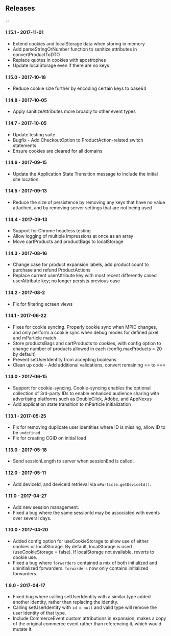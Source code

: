 ## Releases
--

#### 1.15.1 - 2017-11-01
*  Extend cookies and localStorage data when storing in memory
*  Add parseStringOrNumber function to sanitize attributes in convertProductToDTO
*  Replace quotes in cookies with apostrophes
*  Update localStorage even if there are no keys

#### 1.15.0 - 2017-10-18
*  Reduce cookie size further by encoding certain keys to base64

#### 1.14.8 - 2017-10-05
*  Apply sanitizeAttributes more broadly to other event types

#### 1.14.7 - 2017-10-05
*  Update testing suite
*  Bugfix - Add CheckoutOption to ProductAction-related switch statements
*  Ensure cookies are cleared for all domains

#### 1.14.6 - 2017-09-15
*  Update the Application State Transition message to include the initial site location

#### 1.14.5 - 2017-09-13
*  Reduce the size of persistence by removing any keys that have no value attached, and by removing server settings that are not being used

#### 1.14.4 - 2017-09-13
*  Support for Chrome headless testing
*  Allow logging of multiple impressions at once as an array
*  Move cartProducts and productBags to localStorage

#### 1.14.3 - 2017-08-16
*  Change case for product expansion labels, add product count to purchase and refund ProductActions
*  Replace current userAttribute key with most recent differently cased userAttribute key; no longer persists previous case

#### 1.14.2 - 2017-08-2
*  Fix for filtering screen views

#### 1.14.1 - 2017-06-22
*  Fixes for cookie syncing. Properly cookie sync when MPID changes, and only perform a cookie sync when debug modes for defined pixel and mParticle match
*  Store productsBags and cartProducts to cookies, with config option to change number of products allowed in each (config.maxProducts = 20 by default)
*  Prevent setUserIdentity from accepting booleans
*  Clean up code - Add additional validations, convert remaining == to ===

#### 1.14.0 - 2017-06-15
*  Support for cookie-syncing. Cookie-syncing enables the optional collection of 3rd-party IDs to enable enhanced audience sharing with advertising platforms such as DoubleClick, Adobe, and AppNexus
*  Add application state transition to mParticle initialization

#### 1.13.1 - 2017-05-25
*  Fix for removing duplicate user identities where ID is missing, allow ID to be `undefined`
*  Fix for creating CGID on initial load

#### 1.13.0 - 2017-05-18
*  Send sessionLength to server when sessionEnd is called.

#### 1.12.0 - 2017-05-11
*  Add deviceId, and deviceId retrieval via `mParticle.getDeviceId()`.

#### 1.11.0 - 2017-04-27
*  Add new session management.
*  Fixed a bug where the same sessionId may be associated with events over several days.

#### 1.10.0 - 2017-04-20
*  Added config option for useCookieStorage to allow use of either cookies or localStorage. By default, localStorage is used (useCookieStorage = false). If localStorage not available, reverts to cookie use.
*  Fixed a bug where `forwarders` contained a mix of both initialized and uninitialized forwarders. `forwarders` now only contains initialized forwarders.

#### 1.9.0 - 2017-04-17
*  Fixed bug where calling setUserIdentity with a similar type added another identity, rather than replacing the identity.
*  Calling setUserIdentity with `id = null` and valid type will remove the user identity of that type.
*  Include CommerceEvent custom attributions in expansion; makes a copy of the original commerce event rather than referencing it, which would mutate it.
